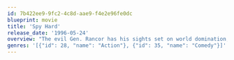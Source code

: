```yaml
---
id: 7b422ee9-9fc2-4c8d-aae9-f4e2e96fe0dc
blueprint: movie
title: 'Spy Hard'
release_date: '1996-05-24'
overview: "The evil Gen. Rancor has his sights set on world domination, and only one man can stop him: Dick Steele, also known as Agent WD-40. Rancor needs to obtain a computer circuit for the missile that he is planning to fire, so Steele teams up with Veronique Ukrinsky, a KGB agent whose father designed the chip. Together they try to locate the evil mastermind's headquarters, where Veronique's father and several other hostages are being held."
genres: '[{"id": 28, "name": "Action"}, {"id": 35, "name": "Comedy"}]'
---
```

